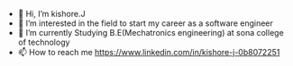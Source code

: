 - 👋 Hi, I’m kishore.J
- 👀 I’m interested in the field to start my career as a software engineer
- 🌱 I’m currently Studying B.E(Mechatronics engineering) at sona college of technology
- 📫 How to reach me https://www.linkedin.com/in/kishore-j-0b8072251

<!---
kishore129/kishore129 is a ✨ special ✨ repository because its `README.md` (this file) appears on your GitHub profile.
You can click the Preview link to take a look at your changes.
--->
